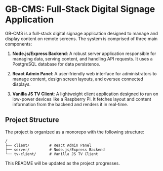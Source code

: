 # GB-CMS: Full-Stack Digital Signage Application

GB-CMS is a full-stack digital signage application designed to manage and display content on remote screens. The system is comprised of three main components:

1.  **Node.js/Express Backend**: A robust server application responsible for managing data, serving content, and handling API requests. It uses a PostgreSQL database for data persistence.

2.  **React Admin Panel**: A user-friendly web interface for administrators to manage content, design screen layouts, and oversee connected displays.

3.  **Vanilla JS TV Client**: A lightweight client application designed to run on low-power devices like a Raspberry Pi. It fetches layout and content information from the backend and renders it in real-time.

## Project Structure

The project is organized as a monorepo with the following structure:

```
/
├── client/         # React Admin Panel
├── server/         # Node.js/Express Backend
└── tv-client/      # Vanilla JS TV Client
```

This README will be updated as the project progresses.
